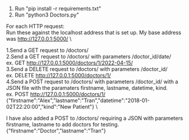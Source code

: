 1. Run "pip install -r requirements.txt"
2. Run "python3 Doctors.py"

For each HTTP request: \
Run these against the localhost address that is set up. My base address was http://127.0.0.1:5000/ \

1.Send a GET request to /doctors/ \
2.Send a GET request to /doctors/ with parameters /doctor_id/date/ \
	ex. GET http://127.0.0.1:5000/doctors/1/2022-04-15/ \
3.Send a DELETE request to /doctors/ with parameters /doctor_id/ \
	ex. DELETE http://127.0.0.1:5000/doctors/1/ \
4.Send a POST request to /doctors/ with parameters /doctor_id/ with a JSON file with the paramaters firstname, lastname, datetime, kind. \
	ex. POST http://127.0.0.1:5000/doctors/1/ \
	{"firstname":"Alex","lastname":"Tran","datetime":"2018-01-02T22:20:00","kind":"New Patient"} \

I have also added a POST to /doctors/ requiring a JSON with parameters firstname, lastname to add doctors for testing. \
{"firstname":"Doctor","lastname":"Tran"}
